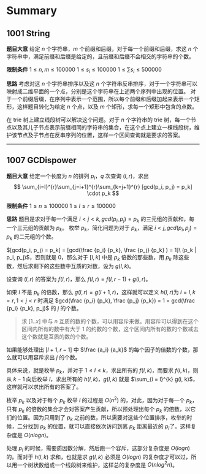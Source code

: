 # Summary
## 1001 String
**题目大意**
给定 $n$ 个字符串，$m$ 个前缀和后缀，对于每一个前缀和后缀，求这 $n$ 个字符串中，满足前缀和后缀是给定的，且前缀和后缀不会相交的字符串的个数。

**限制条件**
$1 \leq n, m \leq 100000$
$1 \leq s_i \leq 100000$
$1 \leq \sum{s_i} \leq 500000$

**思路**
考虑对这 $n$ 个字符串排序以及这 $n$ 个字符串反串排序，对于一个字符串可以映射成二维平面的一个点，分别是这个字符串在上述两个序列中出现的位置。
对于一个前缀后缀，在序列中表示一个范围，所以每个前缀和后缀加起来表示一个矩形，这样题目转化为给定 $n$ 个点，以及 $m$ 个矩形，求每一个矩形中包含的点数。

在 trie 树上建立线段树可以解决这个问题。对于 $n$ 个字符串的 trie 树，每一个节点以及其儿子节点表示前缀相同的字符串的集合，在这个点上建立一棵线段树，维护该节点及子节点在反串序列的位置，这样一个区间查询就是要求的答案。

----------

## 1007 GCDispower
**题目大意**
给定一个长度为 $n$ 的排列 $p_i$，$q$ 次查询 $(l, r)$，求出
$$
\sum_{i=l}^{r}\sum_{j=i+1}^{r}\sum_{k=j+1}^{r} [gcd(p_i, p_j) = p_k] \cdot p_k
$$

**限制条件**
$1 \leq n \leq 100000$
$1 \leq l \leq r \leq 100000$

**思路**
题目是求对于每一个满足 $i \lt j \lt k, gcd(p_i, p_j) = p_k$ 的三元组的贡献和，每一个三元组的贡献为 $p_k$。
枚举 $p_k$，简化问题为对于 $p_k$，满足 $i \lt j, gcd(p_i, p_j)=p_k$ 的二元组的个数。


$[gcd(p_i, p_j) = p_k] = [gcd(\frac {p_i} {p_k}, \frac {p_j} {p_k} ) = 1]\ (p_k | p_i, p_j)$，否则就是 $0$，那么对于 $[l, k]$ 中是 $p_k$ 倍数的那些数，用 $p_k$ 除这些数，然后求剩下的这些数中互质的对数，设为 $g(l, k)$。

设查询 $(l, r)$ 的答案为 $f(l, r)$，那么 $f(l, r) = f(l, r - 1) + g(l, r)$。

如果 $l$ 不是 $p_k$ 的倍数，那么 $g(l, r) = g(l+1, r)$，这样就可以定义 $h(l, r)$为 $i = l, k = r, 1 \lt j \lt r$ 时满足 $gcd(\frac {p_i} {p_k}, \frac {p_j} {p_k}) = 1 = gcd(\frac {p_i} {p_k}, p_j)$ 的 $j$ 的个数。

>求 $[1..x]$ 中与 $n$ 互质的数的个数，可以用容斥来做。用容斥可以得到在这个区间内所有的数中有大于 $1$ 的约数的个数，这个区间内所有的数的个数减去这个数就是互质的数的个数。

如果能够处理出 $[l+1, r-1]$ 中 $\frac {a_i} {a_k}$ 的每个因子的倍数的个数，那么就可以用容斥求出 $j$ 的个数。

具体来说，就是枚举 $p_k$，并对于 $1 \leq l \leq k$，求出所有的 $f(l, k)$，而要求 $f(l, k)$，则从 $k - 1$ 向后枚举 $l$，求出所有的 $h(l, k)$，$g(l, k)$ 就是 $\sum_{i = l}^{k} g(i, k)$，这样就可以求出所有的答案了。

枚举 $p_k$ 以及对于每个 $p_k$ 枚举 $l$ 的过程是 $O(n^2)$ 的，对此，因为对于每一个 $p_k$，只有 $p_k$ 的倍数的集合才会对答案产生贡献，所以预处理出每个 $p_k$ 的倍数，以它们的位置。因为只用到了 $p_k$ 之前的数，所以需要对这些个位置排序，枚举的时候，二分找到 $p_k$ 的位置，就可以直接依次访问到离 $p_k$ 距离最近的 $p_l$了。这样复杂度是 $O(nlogn)$。

处理 $p_l$ 的时候，需要质因数分解，然后跑一个容斥，这部分复杂度是 $O(logn)$ 的。而对于 $h(l, k)$ 求和，也就是求 $g(l, k)$ 必须是 $O(logn)$ 的复杂度才可以过，所以用一个树状数组或一个线段树来维护，这样总的复杂度是 $O(nlog^2n)$。
